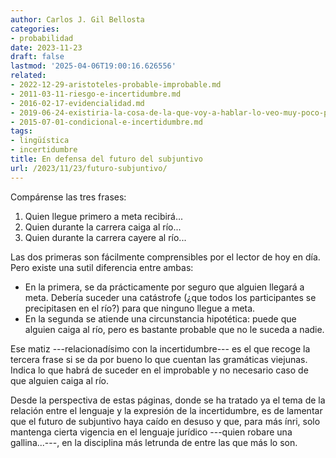```yaml
---
author: Carlos J. Gil Bellosta
categories:
- probabilidad
date: 2023-11-23
draft: false
lastmod: '2025-04-06T19:00:16.626556'
related:
- 2022-12-29-aristoteles-probable-improbable.md
- 2011-03-11-riesgo-e-incertidumbre.md
- 2016-02-17-evidencialidad.md
- 2019-06-24-existiria-la-cosa-de-la-que-voy-a-hablar-lo-veo-muy-poco-probable.md
- 2015-07-01-condicional-e-incertidumbre.md
tags:
- lingüística
- incertidumbre
title: En defensa del futuro del subjuntivo
url: /2023/11/23/futuro-subjuntivo/
---
```


Compárense las tres frases:

1. Quien llegue primero a meta recibirá...
2. Quien durante la carrera caiga al río...
3. Quien durante la carrera cayere al río...

Las dos primeras son fácilmente comprensibles por el lector de hoy en día. Pero existe una sutil diferencia entre ambas:

- En la primera, se da prácticamente por seguro que alguien llegará a meta. Debería suceder una catástrofe (¿que todos los participantes se precipitasen en el río?) para que ninguno llegue a meta.
- En la segunda se atiende una circunstancia hipotética: puede que alguien caiga al río, pero es bastante probable que no le suceda a nadie.

Ese matiz ---relacionadísimo con la incertidumbre--- es el que recoge la tercera frase si se da por bueno lo que cuentan las gramáticas viejunas. Indica lo que habrá de suceder en el improbable y no necesario caso de que alguien caiga al río.

Desde la perspectiva de estas páginas, donde se ha tratado ya el tema de la relación entre el lenguaje y la expresión de la incertidumbre, es de lamentar que el futuro de subjuntivo haya caído en desuso y que, para más ínri, solo mantenga cierta vigencia en el lenguaje jurídico ---quien robare una gallina...---, en la disciplina más letrunda de entre las que más lo son.